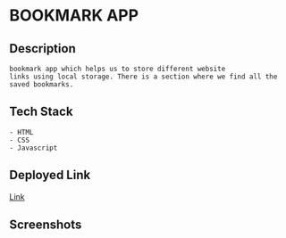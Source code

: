 # BOOKMARK APP

## Description

    bookmark app which helps us to store different website 
    links using local storage. There is a section where we find all the 
    saved bookmarks.

## Tech Stack

    - HTML
    - CSS
    - Javascript

## Deployed Link

[Link]()

## Screenshots

